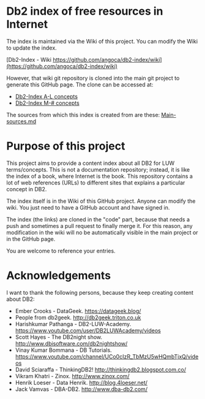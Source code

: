 # Db2 index of free resources in Internet

The index is maintained via the Wiki of this project.
You can modify the Wiki to update the index.

[Db2-Index - Wiki https://github.com/angoca/db2-index/wiki](https://github.com/angoca/db2-index/wiki)

However, that wiki git repository is cloned into the main git project to generate this GitHub page.
The clone can be accessed at:

 * [Db2-Index A-L concepts](Home.md)
 * [Db2-Index M-# concepts](Home-cont.md)

The sources from which this index is created from are these: [Main-sources.md](Main-sources.md)

# Purpose of this project

This project aims to provide a content index about all DB2 for LUW terms/concepts.
This is not a documentation repository; instead, it is like the index of a book,
where Internet is the book.
This repository contains a lot of web references (URLs) to different sites
that explains a particular concept in DB2.

The index itself is in the Wiki of this GitHub project.
Anyone can modify the wiki. You just need to have a GitHub account and have
signed in.

The index (the links) are cloned in the "code" part, because that needs a push
and sometimes a pull request to finally merge it.
For this reason, any modification in the wiki will no be automatically visible
in the main project or in the GitHub page.

You are welcome to reference your entries.

# Acknowledgements

I want to thank the following persons, because they keep creating content
about DB2:

* Ember Crooks - DataGeek. https://datageek.blog/
* People from db2geek. http://db2geek.triton.co.uk
* Harishkumar Pathanga - DB2-LUW-Academy. https://www.youtube.com/user/DB2LUWAcademy/videos
* Scott Hayes - The DB2night show. http://www.dbisoftware.com/db2nightshow/
* Vinay Kumar Bommana - DB Tutorials. https://www.youtube.com/channel/UCo0cIzR_TbMzU5wHQmbTjxQ/videos
* David Sciaraffa - ThinkingDB2! http://thinkingdb2.blogspot.com.co/
* Vikram Khatri - Zinox. http://www.zinox.com/
* Henrik Loeser - Data Henrik. http://blog.4loeser.net/
* Jack Vamvas - DBA-DB2. http://www.dba-db2.com/

